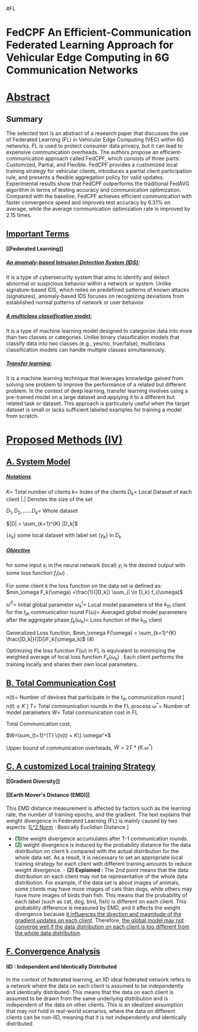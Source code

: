#FL 
# FedCPF An Efficient-Communication Federated Learning Approach for Vehicular Edge Computing in 6G Communication Networks



# <u>Abstract</u>

## Summary
The selected text is an abstract of a research paper that discusses the use of Federated Learning (FL) in Vehicular Edge Computing (VEC) within 6G networks. FL is used to protect consumer data privacy, but it can lead to expensive communication overheads. The authors propose an efficient-communication approach called FedCPF, which consists of three parts: Customized, Partial, and Flexible. FedCPF provides a customized local training strategy for vehicular clients, introduces a partial client participation rule, and presents a flexible aggregation policy for valid updates. Experimental results show that FedCPF outperforms the traditional FedAVG algorithm in terms of testing accuracy and communication optimization. Compared with the baseline, FedCPF achieves efficient communication with faster convergence speed and improves test accuracy by 6.31% on average, while the average communication optimization rate is improved by 2.15 times.

## <u>Important Terms</u>

#### [[Federated Learning]]

##### <u>An anomaly-based Intrusion Detection System (IDS):</u>
It is a type of cybersecurity system that aims to identify and detect abnormal or suspicious behavior within a network or system. Unlike signature-based IDS, which relies on predefined patterns of known attacks (signatures), anomaly-based IDS focuses on recognizing deviations from established normal patterns of network or user behavior.

##### <u>A multiclass classification model:</u> 
It is a type of machine learning model designed to categorize data into more than two classes or categories. Unlike binary classification models that classify data into two classes (e.g., yes/no, true/false), multiclass classification models can handle multiple classes simultaneously.

##### <u>Transfer learning:</u>
It is a machine learning technique that leverages knowledge gained from solving one problem to improve the performance of a related but different problem. In the context of deep learning, transfer learning involves using a pre-trained model on a large dataset and applying it to a different but related task or dataset. This approach is particularly useful when the target dataset is small or lacks sufficient labeled examples for training a model from scratch.


# <u>Proposed Methods (IV)</u>

## <u>A. System Model</u>

##### <u>Notations</u>
$K =$ Total number of clients
$k =$ Index  of the clients
$D_k =$ Local Dataset of each client
$| . |$  Denotes the size of the set

${D_1,D_2, ......D_k} =$ Whole dataset

$|D| = \sum_{k=1}^{K} |D_k|$ 

{$x_k$} some local dataset with label set {$y_k$} in $D_k$ 

##### <u>Objective</u>
for some input $x_i$ in the neural network (local) $y_i$ is the desired output with some loss function $f_i(\omega)$ .

For some client $k$ the loss function on the data set is defined as:
$min_\omega F_k(\omega) =\frac{1}{|D_k|} \sum_{i \in D_k} f_i(\omega)$


$\omega^0 =$  Initial global parameter
$\omega_k^t =$ Local model parameters of the $k_{th}$ client for the $t_{th}$ communication round
$F(\omega) =$ Averaged global model parameters after the aggregate phase
$f_k(\omega_k) =$ Loss function of the $k_{th}$ client

Generalized Loss function,
$min_\omega F(\omega) = \sum_{k=1}^{K} \frac{|D_k|}{|D|}F_k(\omega_k)$                                    (4)

Optimizing the loss function $F(\omega)$ in FL is equivalent to minimizing the weighted average of local loss function $F_k(\omega_k)$ . Each client performs the training locally and shares their own local parameters.

## <u>B. Total Communication Cost</u>

$n(t) =$ Number of devices that participate in the $t_{th}$ communication round  \[ $n(t) \le K$ ]
$T =$ Total communication rounds in the FL process
$\omega^* =$ Number of model parameters
$W =$ Total communication cost in FL 

Total Communication cost,

$W=\sum_{t=1}^{T} \{n(t) + K\}.\omega^*$

Upper bound of communication overheads,
$\tilde{W}= 2T*(K.\omega^*)$ 

##  <u>C. A customized Local training Strategy</u>

#### [[Gradient Diversity]]

#### [[Earth Mover's Distance (EMD)]]


This EMD distance measurement is affected by factors such as the learning rate, the number of training epochs, and the gradient. The text explains that weight divergence in Federated Learning (FL) is mainly caused by two aspects: \[<u>L^2 Norm</u> : Basically Euclidian Distance.\]
- <mark style="background: #BBFABBA6;">(1)</mark>the weight divergence accumulates after T-1 communication rounds.
- <mark style="background: #BBFABBA6;">(2)</mark> weight divergence is induced by the probability distance for the data distribution on client k compared with the actual distribution for the whole data set. As a result, it is necessary to set an appropriate local training strategy for each client with different training amounts to reduce weight divergence.
		- **(2) Explained :** The 2nd point means that the data distribution on each client may not be representative of the whole data distribution. For example, if the data set is about images of animals, some clients may have more images of cats than dogs, while others may have more images of birds than fish. This means that the probability of each label (such as cat, dog, bird, fish) is different on each client. This probability difference is measured by EMD, and it affects the weight divergence because <u>it influences the direction and magnitude of the gradient updates on each client</u>. Therefore, <u>the global model may not converge well if the data distribution on each client is too different from the whole data distribution</u>. 
## <u>F. Convergence Analysis</u>

#### IID : Independent and Identically Distributed
In the context of federated learning, an IID ideal federated network refers to a network where the data on each client is assumed to be independently and identically distributed. This means that the data on each client is assumed to be drawn from the same underlying distribution and is independent of the data on other clients. This is an idealized assumption that may not hold in real-world scenarios, where the data on different clients can be non-IID, meaning that it is not independently and identically distributed

